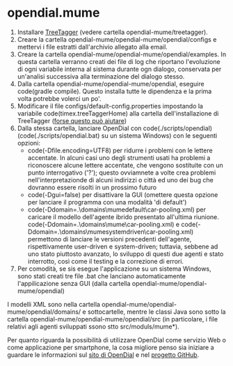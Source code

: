# opendial.mume

1. Installare [TreeTagger](http://www.cis.uni-muenchen.de/~schmid/tools/TreeTagger/ "HeidelTime TreeTagger introduction") (vedere cartella opendial-mume/treetagger).
2. Creare la cartella opendial-mume/opendial-mume/opendial/configs e mettervi i file estratti dall'archivio allegato alla email.
3. Creare la cartella opendial-mume/opendial-mume/opendial/examples. In questa cartella verranno creati dei file di log che riportano l'evoluzione di ogni variabile interna al sistema durante ogn dialogo, conservata per un'analisi successiva alla terminazione del dialogo stesso.
4. Dalla cartella opendial-mume/opendial-mume/opendial, eseguire code(gradle compile). Questo installa tutte le dipendenza e la prima volta potrebbe volerci un po'.
5. Modificare il file configs/default-config.properties impostando la variabile code(timex.treeTaggerHome) alla cartella dell'installazione di TreeTagger ([forse questo può aiutare](https://github.com/HeidelTime/heideltime/wiki/TreeTaggerWrapper "HeidelTime TreeTagger instructions"))
6. Dalla stessa cartella, lanciare OpenDial con code(./scripts/opendial) (code(./scripts/opendial.bat) su un sistema Windows) con le seguenti opzioni:
    * code(-Dfile.encoding=UTF8) per ridurre i problemi con le lettere accentate. In alcuni casi uno degli strumenti usati ha problemi a riconoscere alcune lettere accentate, che vengono sostituite con un punto interrogativo ('?'); questo ovviamnete a volte crea problemi nell'interpretazionde di alcuni indirizzi o città ed uno dei bug che dovranno essere risolti in un prossimo futuro
    * code(-Dgui=false) per disattivare la GUI (omettere questa opzione per lanciare il programma con una modalità 'di default')
    * code(-Ddomain=.\domains\mumedefault\car-pooling.xml) per caricare il modello dell'agente ibrido presentato all'ultima riunione. code(-Ddomain=.\domains\mume\car-pooling.xml) e code(-Ddomain=.\domains\mumesystemdriven\car-pooling.xml) permettono di lanciare le versioni precedenti dell'agente, rispettivamente user-driven e system-driven; tuttavia, sebbene ad uno stato piuttosto avanzato, lo sviluppo di questi due agenti e stato interrotto, così come il testing e la correzione di errori.
7. Per comodità, se sis esegue l'applicazione su un sistema Windows, sono stati creati tre file .bat che lanciano automaticamente l'appilicazione senza GUI (dalla cartella opendial-mume/opendial-mume/opendial)

I modelli XML sono nella cartella opendial-mume/opendial-mume/opendial/domains/ e sottocartelle, mentre le classi Java sono sotto la cartella opendial-mume/opendial-mume/opendial/src (in particolare, i file relativi agli agenti sviluppati ssono stto src/moduls/mume*).

Per quanto riguarda la possibilità di utilizzare OpenDial come servizio Web o come applicazione per smartphone, la cosa migliore penso sia iniziare a guardare le informazioni sul [sito di OpenDial](http://www.opendial-toolkit.net/ "OpenDial site") e nel [progetto GitHub](https://github.com/plison/opendial "OpenDial GitHub").
